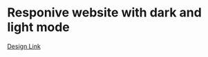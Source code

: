 # Responive website with dark and light mode

[Design Link](https://www.figma.com/design/9DyVhQw1msKvV9vH5kEP5Q/Final-Assignment-%7C-Fellowship-2024?node-id=0-1&t=8txBxMJ0b9Mmi1St-0)
